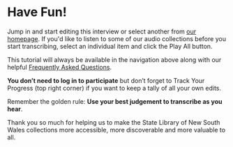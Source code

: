# Have Fun!

Jump in and start editing this interview or select another from [our homepage](/). If you'd like to listen to some of our audio collections before you start transcribing, select an individual item and click the Play All button.

This tutorial will always be available in the navigation above along with our helpful [Frequently Asked Questions](/page/faq).

**You don’t need to log in to participate** but don’t forget to Track Your Progress (top right corner) if you want to keep a tally of all your own edits.

Remember the golden rule: <strong class="highlight">Use your best judgement to transcribe as you hear</strong>.

Thank you so much for helping us to make the State Library of New South Wales collections more accessible, more discoverable and more valuable to all.

